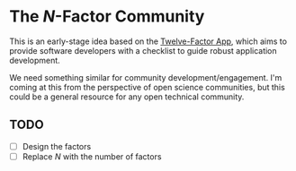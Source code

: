 # The _N_-Factor Community

This is an early-stage idea based on the [Twelve-Factor App](https://12factor.net/),
which aims to provide software developers with a checklist to guide robust application
development.

We need something similar for community development/engagement. I'm coming at this from
the perspective of open science communities, but this could be a general resource for
any open technical community.


## TODO

- [ ] Design the factors
- [ ] Replace _N_ with the number of factors
